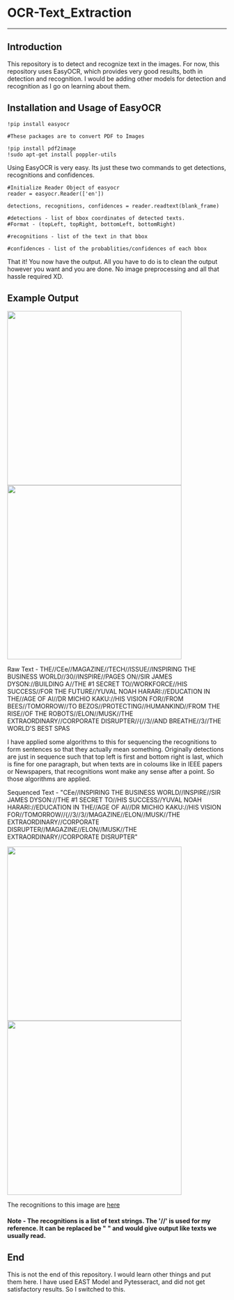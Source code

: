 # OCR-Text_Extraction
---
## Introduction
This repository is to detect and recognize text in the images. For now, this repository uses EasyOCR, which provides very good results, both in detection and recognition. I would be adding other models for detection and recognition as I go on learning about them.

## Installation and Usage of EasyOCR
```
!pip install easyocr
```
```
#These packages are to convert PDF to Images

!pip install pdf2image
!sudo apt-get install poppler-utils
```

Using EasyOCR is very easy. Its just these two commands to get detections, recognitions and confidences.
```
#Initialize Reader Object of easyocr 
reader = easyocr.Reader(['en'])

detections, recognitions, confidences = reader.readtext(blank_frame)

#detections - list of bbox coordinates of detected texts. 
#Format - (topLeft, topRight, bottomLeft, bottomRight)

#recognitions - list of the text in that bbox

#confidences - list of the probablities/confidences of each bbox
```

That it! You now have the output. All you have to do is to clean the output however you want and you are done. No image preprocessing and all that hassle required XD.

## Example Output

<img src="https://github.com/Chaitanya-Thombare/Optical-Character-Detection-and-Recognition/blob/main/Images%20and%20Output/OCR9.jpg" width="400">
<img src="https://github.com/Chaitanya-Thombare/Optical-Character-Detection-and-Recognition/blob/main/Images%20and%20Output/PDF_image.jpg" width="400">

Raw Text - THE//CEe//MAGAZINE//TECH//ISSUE//INSPIRING THE BUSINESS WORLD//30//INSPIRE//PAGES ON//SIR JAMES DYSON://BUILDING A//THE #1 SECRET TO//WORKFORCE//HIS SUCCESS//FOR THE FUTURE//YUVAL NOAH HARARI://EDUCATION IN THE//AGE OF AI//DR MICHIO KAKU://HIS VISION FOR//FROM BEES//TOMORROW//TO BEZOS//PROTECTING//HUMANKIND//FROM THE RISE//OF THE ROBOTS//ELON//MUSK//THE EXTRAORDINARY//CORPORATE DISRUPTER//{//3//AND BREATHE//3//THE WORLD'S BEST SPAS

I have applied some algorithms to this for sequencing the recognitions to form sentences so that they actually mean something. Originally detections are just in sequence such that top left is first and bottom right is last, which is fine for one paragraph, but when texts are in coloums like in IEEE papers or Newspapers, that recognitions wont make any sense after a point. So those algorithms are applied.

Sequenced Text - "CEe//INSPIRING THE BUSINESS WORLD//INSPIRE//SIR JAMES DYSON://THE #1 SECRET TO//HIS SUCCESS//YUVAL NOAH HARARI://EDUCATION IN THE//AGE OF AI//DR MICHIO KAKU://HIS VISION FOR//TOMORROW//{//3//3//MAGAZINE//ELON//MUSK//THE EXTRAORDINARY//CORPORATE DISRUPTER//MAGAZINE//ELON//MUSK//THE EXTRAORDINARY//CORPORATE DISRUPTER"

<img src="https://github.com/Chaitanya-Thombare/Optical-Character-Detection-and-Recognition/blob/main/Images%20and%20Output/PDF_image4.jpg" width="400">
<img src="https://github.com/Chaitanya-Thombare/Optical-Character-Detection-and-Recognition/blob/main/Images%20and%20Output/PDF_image_5.jpg" width="400">

The recognitions to this image are [here](https://github.com/Chaitanya-Thombare/Optical-Character-Detection-and-Recognition/blob/main/Images%20and%20Output/PDF_text_4.txt)
#### Note - The recognitions is a list of text strings. The '//' is used for my reference. It can be replaced be " " and would give output like texts we usually read.

## End
This is not the end of this repository. I would learn other things and put them here. I have used EAST Model and Pytesseract, and did not get satisfactory results. So I switched to this. 
